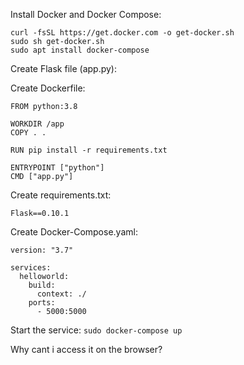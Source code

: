 Install Docker and Docker Compose:
```
curl -fsSL https://get.docker.com -o get-docker.sh
sudo sh get-docker.sh
sudo apt install docker-compose
```

Create Flask file (app.py):

Create Dockerfile:
```
FROM python:3.8

WORKDIR /app
COPY . .

RUN pip install -r requirements.txt

ENTRYPOINT ["python"]
CMD ["app.py"]
```

Create requirements.txt:
```
Flask==0.10.1
```

Create Docker-Compose.yaml:
```
version: "3.7"

services:
  helloworld:
    build:
      context: ./
    ports:
      - 5000:5000
```

Start the service:
```sudo docker-compose up```

Why cant i access it on the browser?
